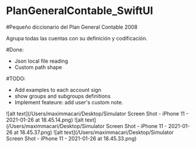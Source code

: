 # PlanGeneralContable_SwiftUI
#Pequeño diccionario del Plan General Contable 2008

Agrupa todas las cuentas con su definición y codificación.

#Done:
  - Json local file reading
  - Custom path shape

#TODO:
  - Add examples to each account sign
  - show groups and subgroups definitions
  - Implement feateure: add user's custom note.
  
  ![alt text](/Users/maximmacari/Desktop/Simulator Screen Shot - iPhone 11 - 2021-01-26 at 18.45.14.png)
  ![alt text](/Users/maximmacari/Desktop/Simulator Screen Shot - iPhone 11 - 2021-01-26 at 18.45.37.png)
  ![alt text](/Users/maximmacari/Desktop/Simulator Screen Shot - iPhone 11 - 2021-01-26 at 18.45.33.png)
  
